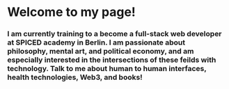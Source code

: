 # Welcome to my page!
### I am currently training to a become a full-stack web developer at SPICED academy in Berlin. I am passionate about philosophy, mental art, and political economy, and am especially interested in the intersections of these feilds with technology. Talk to me about human to human interfaces, health technologies, Web3, and books!
